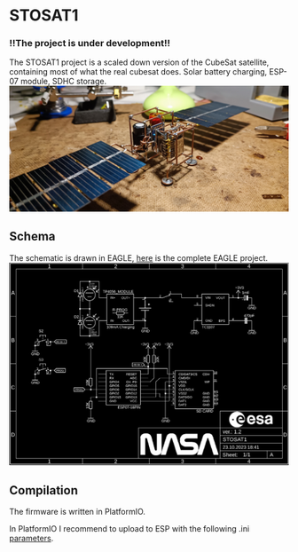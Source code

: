 # STOSAT1
### !!The project is under development!!
The STOSAT1 project is a scaled down version of the CubeSat satellite, containing most of what the real cubesat does.
Solar battery charging, ESP-07 module, SDHC storage.
![STOSAT1 under construction](STOSAT1_under_construction.jpg)

## Schema
The schematic is drawn in EAGLE, [here](STOSAT1_EAGLE_2.1) is the complete EAGLE project.
![STOSAT1 wiring diagram](STOSAT1_wiring_diagram.png)

## Compilation
The firmware is written in PlatformIO.

In PlatformIO I recommend to upload to ESP with the following .ini [parameters](STOSAT1_FIRMWARE/platformio.ini).
